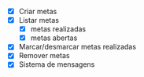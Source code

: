 - [x] Criar metas
- [x] Listar metas
    - [x] metas realizadas
    - [x] metas abertas
- [x] Marcar/desmarcar metas realizadas
- [x] Remover metas
- [x] Sistema de mensagens
